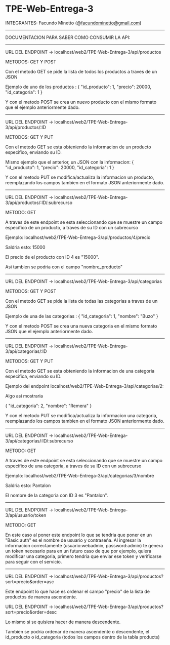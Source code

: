 # TPE-Web-Entrega-3
INTEGRANTES: Facundo Minetto (@facundominetto@gmail.com) 

-------------------------------------------------------------------------------------------
DOCUMENTACION PARA SABER COMO CONSUMIR LA API: 

-------------------------------------------------------------------------------------------


URL DEL ENDPOINT -> localhost/web2/TPE-Web-Entrega-3/api/productos

METODOS: GET Y POST

Con el metodo GET se pide la lista de todos los productos a traves de un JSON

Ejemplo de uno de los productos : {
        "id_producto": 1,
        "precio": 20000,
        "id_categoria": 1
    }
    
Y con el metodo POST se crea un nuevo producto con el mismo formato que el ejemplo anteriormente dado.

-------------------------------------------------------------------------------------------

URL DEL ENDPOINT -> localhost/web2/TPE-Web-Entrega-3/api/productos/:ID

METODOS: GET Y PUT 

Con el metodo GET se esta obteniendo la informacion de un producto especifico, enviando su ID.

Mismo ejemplo que el anterior, un JSON con la informacion:
{
        "id_producto": 1,
        "precio": 20000,
        "id_categoria": 1
}

Y con el metodo PUT se modifica/actualiza la informacion un producto, reemplazando los campos 
tambien en el formato JSON anteriormente dado.

-------------------------------------------------------------------------------------------


URL DEL ENDPOINT -> localhost/web2/TPE-Web-Entrega-3/api/productos/:ID/:subrecurso

METODO: GET

A traves de este endpoint se esta seleccionando que se muestre un campo especifico de un producto, a traves de su ID
con un subrecurso

Ejemplo: localhost/web2/TPE-Web-Entrega-3/api/productos/4/precio

Saldria esto: 
15000

El precio de el producto con ID 4 es "15000".

Asi tambien se podria con el campo "nombre_producto"

-------------------------------------------------------------------------------------------

URL DEL ENDPOINT -> localhost/web2/TPE-Web-Entrega-3/api/categorias

METODOS: GET Y POST

Con el metodo GET se pide la lista de todas las categorias a traves de un JSON

Ejemplo de una de las categorias : {
        "id_categoria": 1,
        "nombre": "Buzo"
    }
    
Y con el metodo POST se crea una nueva categoria en el mismo formato JSON que el ejemplo anteriormente dado.

-------------------------------------------------------------------------------------------

URL DEL ENDPOINT -> localhost/web2/TPE-Web-Entrega-3/api/categorias/:ID

METODOS: GET Y PUT 

Con el metodo GET se esta obteniendo la informacion de una categoria especifica, enviando su ID.

Ejemplo del endpoint localhost/web2/TPE-Web-Entrega-3/api/categorias/2:

Algo asi mostraria

{
    "id_categoria": 2,
    "nombre": "Remera"
}

Y con el metodo PUT se modifica/actualiza la informacion una categoria, reemplazando los campos 
tambien en el formato JSON anteriormente dado.

-------------------------------------------------------------------------------------------

URL DEL ENDPOINT -> localhost/web2/TPE-Web-Entrega-3/api/categorias/:ID/:subrecurso

METODO: GET

A traves de este endpoint se esta seleccionando que se muestre un campo especifico de una categoria, a traves de su ID
con un subrecurso

Ejemplo: localhost/web2/TPE-Web-Entrega-3/api/categorias/3/nombre

Saldria esto: 
Pantalon

El nombre de la categoria con ID 3 es "Pantalon".

-------------------------------------------------------------------------------------------

URL DEL ENDPOINT -> localhost/web2/TPE-Web-Entrega-3/api/usuario/token

METODO: GET

En este caso al poner este endpoint lo que se tendria que poner en un "Basic auth" es el nombre de usuario
y contraseña. Al ingresar la informacion correctamente (usuario:webadmin, password:admin) te genera un token
necesario para en un futuro caso de que por ejemplo, quiera modificar una categoria, primero tendria que 
enviar ese token y verificarse para seguir con el servicio.

-------------------------------------------------------------------------------------------

URL DEL ENDPOINT -> localhost/web2/TPE-Web-Entrega-3/api/productos?sort=precio&order=asc

Este endpoint lo que hace es ordenar el campo "precio" de la lista de productos de manera ascendente.

URL DEL ENDPOINT -> localhost/web2/TPE-Web-Entrega-3/api/productos?sort=precio&order=desc

Lo mismo si se quisiera hacer de manera descendente.

Tambien se podria ordenar de manera ascendente o descendente, el id_producto o id_categoria (todos los campos dentro de la tabla products)
